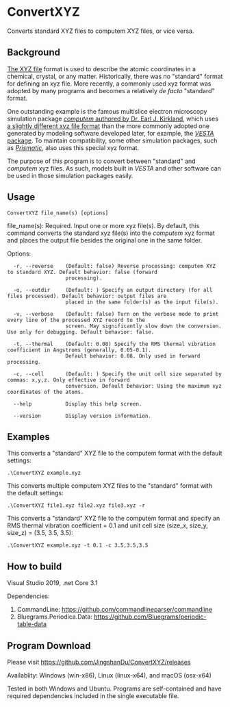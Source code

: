 # ConvertXYZ
 Converts standard XYZ files to computem XYZ files, or vice versa.

 ## Background
[The XYZ file](https://en.wikipedia.org/wiki/XYZ_file_format) format is used to describe the atomic coordinates in a chemical, crystal, or any matter. Historically, there was no "standard" format for defining an xyz file. More recently, a commonly used xyz format was adopted by many programs and becomes a relatively _de facto_ "standard" format.

One outstanding example is the famous multislice electron microscopy simulation package [_computem_ authored by Dr. Earl J. Kirkland](https://sourceforge.net/projects/computem/), which uses [a slightly different xyz file format](https://prism-em.com/tutorial-classic/#step3) than the more commonly adopted one generated by modeling software developed later, for example, the [_VESTA_ package](https://jp-minerals.org/vesta/en/). To maintain compatibility, some other simulation packages, such as [_Prismatic_](https://prism-em.com/), also uses this special xyz format.

The purpose of this program is to convert between "standard" and _computem_ xyz files. As such, models built in _VESTA_ and other software can be used in those simulation packages easily. 

## Usage
```
ConvertXYZ file_name(s) [options]
```

file_name(s): Required. Input one or more xyz file(s). By default, this command converts the standard xyz file(s) into the _computem_ xyz format and places the output file besides the original one in the same folder.

Options:
```
  -r, --reverse    (Default: false) Reverse processing: computem XYZ to standard XYZ. Default behavior: false (forward
                   processing).

  -o, --outdir     (Default: ) Specify an output directory (for all files processed). Default behavior: output files are
                   placed in the same folder(s) as the input file(s).

  -v, --verbose    (Default: false) Turn on the verbose mode to print every line of the processed XYZ record to the
                   screen. May significantly slow down the conversion. Use only for debugging. Default behavior: false.

  -t, --thermal    (Default: 0.08) Specify the RMS thermal vibration coefficient in Angstroms (generally, 0.05-0.1).
                   Default behavior: 0.08. Only used in forward processing.

  -c, --cell       (Default: ) Specify the unit cell size separated by commas: x,y,z. Only effective in forward
                   conversion. Default behavior: Using the maximum xyz coordinates of the atoms.

  --help           Display this help screen.

  --version        Display version information.
```

## Examples
This converts a "standard" XYZ file to the computem format with the default settings:
```
.\ConvertXYZ example.xyz
```

This converts multiple computem XYZ files to the "standard" format with the default settings:
```
.\ConvertXYZ file1.xyz file2.xyz file3.xyz -r
```

This converts a "standard" XYZ file to the computem format and specify an RMS thermal vibration coefficient = 0.1 and unit cell size (size_x, size_y, size_z) = (3.5, 3.5, 3.5):
```
.\ConvertXYZ example.xyz -t 0.1 -c 3.5,3.5,3.5
```


## How to build
Visual Studio 2019, .net Core 3.1

Dependencies: 

1. CommandLine: https://github.com/commandlineparser/commandline
2. Bluegrams.Periodica.Data: https://github.com/Bluegrams/periodic-table-data

## Program Download
Please visit https://github.com/JingshanDu/ConvertXYZ/releases

Availablity: Windows (win-x86), Linux (linux-x64), and macOS (osx-x64)

Tested in both Windows and Ubuntu. Programs are self-contained and have required dependencies included in the single executable file.
